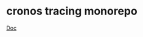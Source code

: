 # cronos tracing monorepo


[Doc](https://github.com/monacohq/blockchain-research/blob/main/benchmark/Add%20Trace%20to%20SDK.md)
